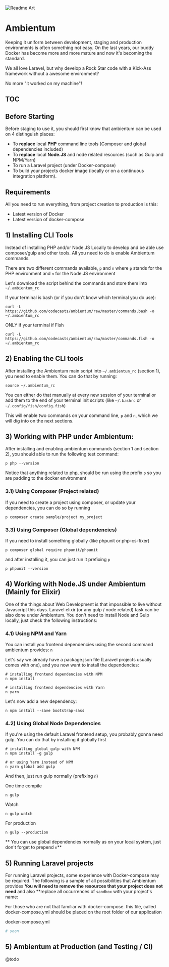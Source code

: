 ![Readme Art](https://raw.githubusercontent.com/codecasts/ambientum/master/new-readme-art.png)

# Ambientum

Keeping it uniform between development, staging and production environments is often something not easy.
On the last years, our buddy Docker has become more and more mature and now it's becoming the standard.

We all love Laravel, but why develop a Rock Star code with a Kick-Ass framework 
without a awesome environment? 

No more "it worked on my machine"!

## TOC


## Before Starting

Before staging to use it, you should first know that ambientum can be used on 4 distinguish places:

- To **replace** local **PHP** command line tools (Composer and global dependencies included)
- To **replace** local **Node.JS** and node related resources (such as Gulp and NPM/Yarn)
- To run a Laravel project (under Docker-compose)
- To build your projects docker image (locally or on a continuous integration platform).

## Requirements
All you need to run everything, from project creation to production is this:

- Latest version of Docker
- Latest version of docker-compose

## 1) Installing CLI Tools

Instead of installing PHP and/or Node.JS Locally to develop and be able use composer/gulp and other tools.
All you need to do is enable Ambientum commands.

There are two different commands available, `p` and `n` where `p` stands for the PHP environment and `n` for the Node.JS environment

Let's download the script behind the commands and store them into `~/.ambientum_rc`

If your terminal is bash (or if you don't know which terminal you do use):

```
curl -L https://github.com/codecasts/ambientum/raw/master/commands.bash -o ~/.ambientum_rc
```

ONLY if your terminal if Fish
```
curl -L https://github.com/codecasts/ambientum/raw/master/commands.fish -o ~/.ambientum_rc
```

## 2) Enabling the CLI tools
After installing the Ambientum main script into `~/.ambientum_rc` (section 1), you need to enable them.
You can do that by running:

```
source ~/.ambientum_rc
```

You can either do that manually at every new session of your terminal or add them to the end of your terminal init scripts
 (like `~/.bashrc` or `~/.config/fish/config.fish`)

This will enable two commands on your command line, `p` and `n`, which we will dig into on the next sections.

## 3) Working with PHP under Ambientum:
After installing and enabling ambientum commands (section 1 and section 2), you should able to run the following test command:

```
p php --version
```

Notice that anything related to php, should be run using the prefix `p` so you are padding to the docker environment

### 3.1) Using Composer (Project related)
If you need to create a project using composer, or update your dependencies, you can do so by running

```
p composer create sample/project my_project
```

### 3.3) Using Composer (Global dependencies)

If you need to install something globally (like phpunit or php-cs-fixer)

```
p composer global require phpunit/phpunit
```

and after installing it, you can just run it prefixing `p`

```
p phpunit --version
```

## 4) Working with Node.JS under Ambientum (Mainly for Elixir)

One of the things about Web Development is that impossible to live without Javascript this days.
Laravel elixir (or any gulp / node related) task can be also done under Ambientum.
You don't need to install Node and Gulp locally, just check the following instructions:

### 4.1) Using NPM and Yarn

You can install you frontend dependencies using the second command ambientum provides: `n`

Let's say we already have a package.json file (Laravel projects usually comes with one), and you now want to install the dependencies:

```
# installing frontend dependencies with NPM
n npm install

# installing frontend dependencies with Yarn
n yarn
```

Let's now add a new dependency:
```
n npm install --save bootstrap-sass
```

### 4.2) Using Global Node Dependencies
If you're using the default Laravel frontend setup, you probably gonna need gulp. You can do that by installing it globally first

```
# installing global gulp with NPM
n npm install -g gulp

# or using Yarn instead of NPM
n yarn global add gulp
```

And then, just run gulp normally (prefixing `n`)

One time compile
```
n gulp 
```

Watch
```
n gulp watch
```

For production
```
n gulp --production
```

** You can use global dependencies normally as on your local system, just don't forget to prepend `n`**


## 5) Running Laravel projects

For running Laravel projects, some experience with Docker-compose may be required. The following is a sample of all possibilities that Ambientum provides
**You will need to remove the resources that your project does not need** and also **replace all occurrences of `sandbox` with your project's name:

For those who are not that familiar with docker-compose. this file, called docker-compose.yml should be placed on the root folder of our application

docker-compose.yml
```yml
# soon
```

## 5) Ambientum at Production (and Testing / CI)
@todo